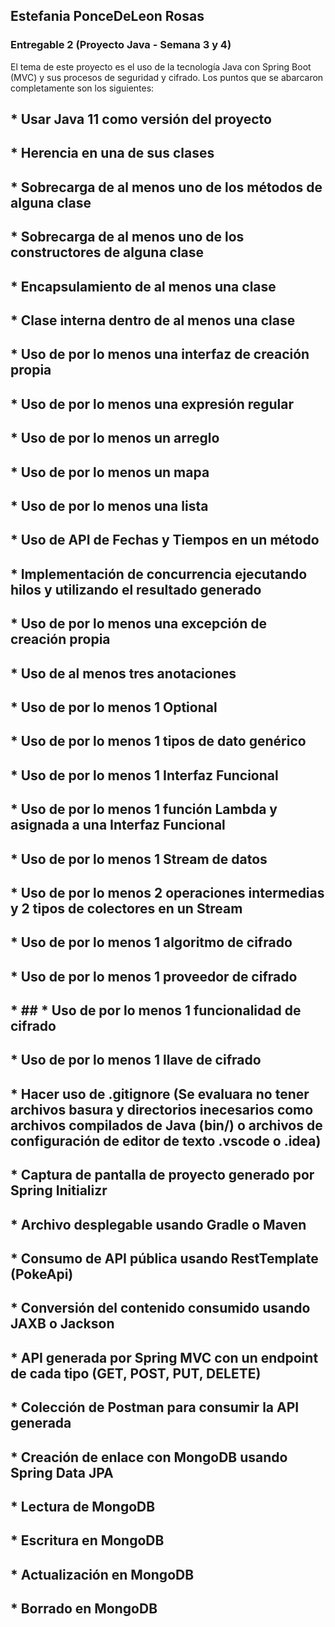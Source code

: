 ## Estefania PonceDeLeon Rosas
### Entregable 2 (Proyecto Java - Semana 3 y 4)

El tema de este proyecto es el uso de la tecnología Java con Spring Boot (MVC) y sus procesos de seguridad y cifrado.
Los puntos que se abarcaron completamente son los siguientes:

## * Usar Java 11 como versión del proyecto
## * Herencia en una de sus clases
## * Sobrecarga de al menos uno de los métodos de alguna clase
## * Sobrecarga de al menos uno de los constructores de alguna clase
## * Encapsulamiento de al menos una clase
## * Clase interna dentro de al menos una clase
## * Uso de por lo menos una interfaz de creación propia
## * Uso de por lo menos una expresión regular
## * Uso de por lo menos un arreglo
## * Uso de por lo menos un mapa
## * Uso de por lo menos una lista
## * Uso de API de Fechas y Tiempos en un método
## * Implementación de concurrencia ejecutando hilos y utilizando el resultado generado
## * Uso de por lo menos una excepción de creación propia
## * Uso de al menos tres anotaciones
## * Uso de por lo menos 1 Optional
## * Uso de por lo menos 1 tipos de dato genérico
## * Uso de por lo menos 1 Interfaz Funcional
## * Uso de por lo menos 1 función Lambda y asignada a una Interfaz Funcional
## * Uso de por lo menos 1 Stream de datos
## * Uso de por lo menos 2 operaciones intermedias y 2 tipos de colectores en un Stream
## * Uso de por lo menos 1 algoritmo de cifrado
## * Uso de por lo menos 1 proveedor de cifrado
## * ## * Uso de por lo menos 1 funcionalidad de cifrado
## * Uso de por lo menos 1 llave de cifrado
## * Hacer uso de .gitignore (Se evaluara no tener archivos basura y directorios inecesarios como archivos compilados de Java (bin/) o archivos de configuración de editor de texto .vscode o .idea)
## * Captura de pantalla de proyecto generado por Spring Initializr
## * Archivo desplegable usando Gradle o Maven
## * Consumo de API pública usando RestTemplate (PokeApi)
## * Conversión del contenido consumido usando JAXB o Jackson
## * API generada por Spring MVC con un endpoint de cada tipo (GET, POST, PUT, DELETE)
## * Colección de Postman para consumir la API generada
## * Creación de enlace con MongoDB usando Spring Data JPA
## * Lectura de MongoDB
## * Escritura en MongoDB
## * Actualización en MongoDB
## * Borrado en MongoDB
